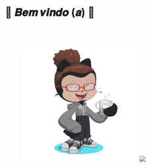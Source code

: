   <body>
  <h1 align="center"> 🌼 𝑩𝒆𝒎 𝒗𝒊𝒏𝒅𝒐 (𝒂) 🌼 </h1>
  <br>
  <div>

  <a href="https://github.com/RafaelaStos">
    
 <h1 align="right"><img height="300em" src="https://github.com/RafaelaStos/RafaelaStos/blob/main/.github/workflows/octocat-1710955137040-Photoroom.png-Photoroom.png?raw=true)"
 
   <a align="left"> <img height="180em" src="https://github-readme-stats.vercel.app/api/top-langs/?username=RafaelaStos&layout=compact&hide_border=true&title_color=00bfbf&text_color=00bfbf&bg_color=0d1117" style="max-width: 100%;">
</div>



